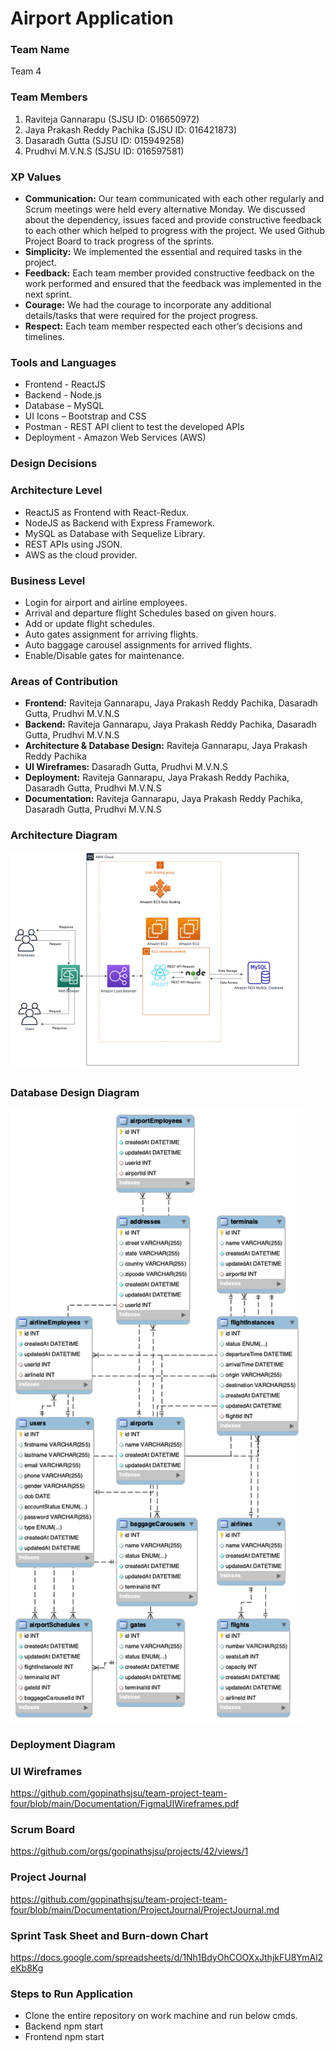 
# Airport Application

### Team Name
Team 4

### Team Members
1. Raviteja Gannarapu (SJSU ID: 016650972)
2. Jaya Prakash Reddy Pachika (SJSU ID: 016421873)
3. Dasaradh Gutta (SJSU ID: 015949258)
4. Prudhvi M.V.N.S (SJSU ID: 016597581)

### XP Values
- **Communication:**  Our team communicated with each other regularly and Scrum meetings were held every alternative Monday. We discussed about the dependency, issues faced and provide constructive feedback to each other which helped to progress with the project. We used Github Project Board to track progress of the sprints.
- **Simplicity:** We implemented the essential and required tasks in the project.
- **Feedback:** Each team member provided constructive feedback on the work performed and ensured that the feedback was implemented in the next sprint.
- **Courage:** We had the courage to incorporate any additional details/tasks that were required for the project progress.
- **Respect:** Each team member respected each other’s decisions and timelines.

### Tools and Languages
- Frontend - ReactJS
- Backend - Node.js
- Database – MySQL
- UI Icons – Bootstrap and CSS
- Postman - REST API client to test the developed APIs
- Deployment - Amazon Web Services (AWS)

### Design Decisions

### Architecture Level
- ReactJS as Frontend with React-Redux.
- NodeJS as Backend with Express Framework.
- MySQL as Database with Sequelize Library.
- REST APIs using JSON.
- AWS as the cloud provider.

### Business Level 
- Login for airport and airline employees.
- Arrival and departure flight Schedules based on given hours.
- Add or update flight schedules.
- Auto gates assignment for arriving flights.
- Auto baggage carousel assignments for arrived flights.
- Enable/Disable gates for maintenance.

### Areas of Contribution
- **Frontend:** Raviteja Gannarapu, Jaya Prakash Reddy Pachika, Dasaradh Gutta, Prudhvi M.V.N.S
- **Backend:** Raviteja Gannarapu, Jaya Prakash Reddy Pachika, Dasaradh Gutta, Prudhvi M.V.N.S
- **Architecture & Database Design:** Raviteja Gannarapu, Jaya Prakash Reddy Pachika
- **UI Wireframes:** Dasaradh Gutta, Prudhvi M.V.N.S
- **Deployment:** Raviteja Gannarapu, Jaya Prakash Reddy Pachika, Dasaradh Gutta, Prudhvi M.V.N.S
- **Documentation:** Raviteja Gannarapu, Jaya Prakash Reddy Pachika, Dasaradh Gutta, Prudhvi M.V.N.S


### Architecture Diagram
<img width="468" alt="Architecture" src="architecturediagram.png">


### Database Design Diagram
<img width="468" alt="Architecture" src="ERDiagram.png">

### Deployment Diagram


### UI Wireframes
https://github.com/gopinathsjsu/team-project-team-four/blob/main/Documentation/FigmaUIWireframes.pdf

### Scrum Board
https://github.com/orgs/gopinathsjsu/projects/42/views/1


### Project Journal
https://github.com/gopinathsjsu/team-project-team-four/blob/main/Documentation/ProjectJournal/ProjectJournal.md

### Sprint Task Sheet and Burn-down Chart
https://docs.google.com/spreadsheets/d/1Nh1BdyOhCOOXxJthjkFU8YmAl2eKb8Kg


### Steps to Run Application
- Clone the entire repository on work machine and run below cmds.
- Backend npm start
- Frontend npm start





